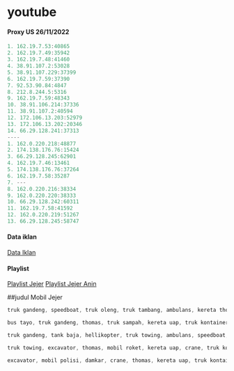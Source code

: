 # youtube


#### Proxy US 26/11/2022
```js
1. 162.19.7.53:40865
2. 162.19.7.49:35942
3. 162.19.7.48:41460
4. 38.91.107.2:53028
5. 38.91.107.229:37399
6. 162.19.7.59:37390
7. 92.53.90.84:4847
8. 212.8.244.5:5316
9. 162.19.7.59:48343
10. 38.91.106.214:37336
11. 38.91.107.2:40594
12. 172.106.13.203:52979
13. 172.106.13.202:20346
14. 66.29.128.241:37313
----
1. 162.0.220.218:48877
2. 174.138.176.76:15424
3. 66.29.128.245:62901
4. 162.19.7.46:13461
5. 174.138.176.76:37264
6. 162.19.7.58:35287
7. ---
8. 162.0.220.216:38334
9. 162.0.220.220:38333
10. 66.29.128.242:60311
11. 162.19.7.58:41592
12. 162.0.220.219:51267
13. 66.29.128.245:58747
```


#### Data iklan
[Data Iklan](https://www.prepostseo.com/tool/fake-address-generator)

#### Playlist
[Playlist Jejer](https://youtube.com/playlist?list=PLm1f3GEEI-PNXkX0r5tCwdxFvAr2gpnvb)
[Playlist Jejer Anin](https://youtube.com/playlist?list=PLLO53DDvf_gHPJ-dfQF74koCD3bHdp0hM)


##judul Mobil Jejer

```js
truk gandeng, speedboat, truk oleng, truk tambang, ambulans, kereta thomas, truk towing, truk tanki mobil jejer
```
```js
bus tayo, truk gandeng, thomas, truk sampah, kereta uap, truk kontainer, ambulas, mobil roket mobil jejer
```
```js
truk gandeng, tank baja, hellikopter, truk towing, ambulans, speedboat, bulldozer, mobil jeep mobil jejer
```
```js
truk towing, excavator, thomas, mobil roket, kereta uap, crane, truk kontainer, offroad, ambulans mobil jejer
```
```js
excavator, mobil polisi, damkar, crane, thomas, kereta uap, truk kontainer, truk tambang, ambulans mobil jejer
```
